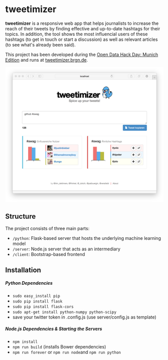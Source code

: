 tweetimizer
==============

__tweetimizer__ is a responsive web app that helps journalists to increase the reach of their tweets by finding effective and up-to-date hashtags for their topics.
In addition, the tool shows the most influencial users of these hashtags (to get in touch or start a discussion) as well as relevant articles (to see what's already been said).

This project has been developed during the [Open Data Hack Day: Munich Edition](https://www.hackerleague.org/hackathons/open-data-hack-day-munich-edition) and runs at [tweetimizer.brgn.de](http://tweetimizer.brgn.de).

![Screenshot](https://raw.githubusercontent.com/fhinkel/TweetOptimizer/master/screenshot.png "Screenshot")

## Structure
The project consists of three main parts:
- `/python`: Flask-based server that hosts the underlying machine learning model
- `/server`: Node.js server that acts as an intermediary
- `/client`: Bootstrap-based frontend

## Installation
##### Python Dependencies
- `sudo easy_install pip`
- `sudo pip install flask`
- `sudo pip install flask-cors`
- `sudo apt-get install python-numpy python-scipy`
- save your twitter token in .config.js (use server/config.js as template)

##### Node.js Dependencies & Starting the Servers
- `npm install`
- `npm run build` (installs Bower dependencies)
- `npm run forever` or `npm run node`and `npm run python`

